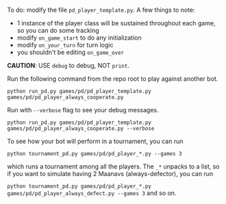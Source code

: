 To do: modify the file `pd_player_template.py`. A few things to note:
- 1 instance of the player class will be sustained throughout each game, so you can do some tracking
- modify `on_game_start` to do any initialization
- modify `on_your_turn` for turn logic
- you shouldn't be editing `on_game_over`


**CAUTION**: USE `debug` to debug, NOT `print`.

Run the following command from the repo root to play against another bot.

``
python run_pd.py games/pd/pd_player_template.py games/pd/pd_player_always_cooperate.py
``

Run with ``--verbose`` flag to see your debug messages.

``
python run_pd.py games/pd/pd_player_template.py games/pd/pd_player_always_cooperate.py --verbose
``

To see how your bot will perform in a tournament, you can run

``
python tournament_pd.py games/pd/pd_player_*.py --games 3
``

which runs a tournament among all the players. The `_*` unpacks to a list, so if you want to simulate having 2 Maanavs (always-defector), you can run

``
python tournament_pd.py games/pd/pd_player_*.py games/pd/pd_player_always_defect.py --games 3
``
and so on.
